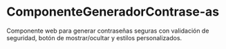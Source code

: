 # ComponenteGeneradorContrase-as
Componente web para generar contraseñas seguras con validación de seguridad, botón de mostrar/ocultar y estilos personalizados.
